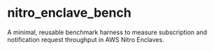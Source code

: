 # nitro_enclave_bench

A minimal, reusable benchmark harness to measure subscription and notification request throughput in AWS Nitro Enclaves.